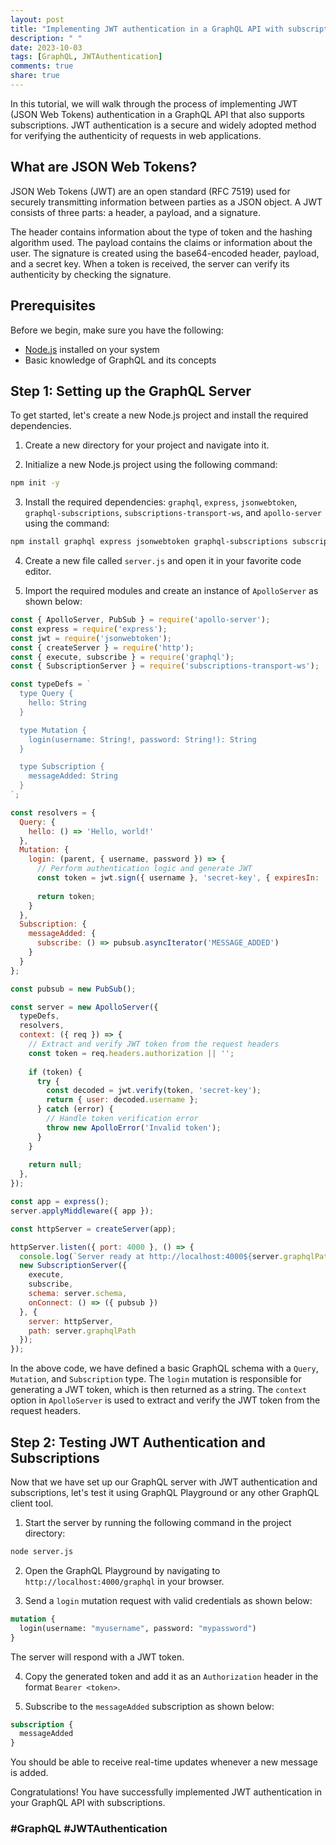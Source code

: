 ```yaml
---
layout: post
title: "Implementing JWT authentication in a GraphQL API with subscriptions"
description: " "
date: 2023-10-03
tags: [GraphQL, JWTAuthentication]
comments: true
share: true
---
```


In this tutorial, we will walk through the process of implementing JWT (JSON Web Tokens) authentication in a GraphQL API that also supports subscriptions. JWT authentication is a secure and widely adopted method for verifying the authenticity of requests in web applications.

## What are JSON Web Tokens?

JSON Web Tokens (JWT) are an open standard (RFC 7519) used for securely transmitting information between parties as a JSON object. A JWT consists of three parts: a header, a payload, and a signature. 

The header contains information about the type of token and the hashing algorithm used. The payload contains the claims or information about the user. The signature is created using the base64-encoded header, payload, and a secret key. When a token is received, the server can verify its authenticity by checking the signature.

## Prerequisites

Before we begin, make sure you have the following:

- [Node.js](https://nodejs.org) installed on your system
- Basic knowledge of GraphQL and its concepts

## Step 1: Setting up the GraphQL Server

To get started, let's create a new Node.js project and install the required dependencies.

1. Create a new directory for your project and navigate into it.

2. Initialize a new Node.js project using the following command:

```bash
npm init -y
```

3. Install the required dependencies: `graphql`, `express`, `jsonwebtoken`, `graphql-subscriptions`, `subscriptions-transport-ws`, and `apollo-server` using the command:

```bash
npm install graphql express jsonwebtoken graphql-subscriptions subscriptions-transport-ws apollo-server
```

4. Create a new file called `server.js` and open it in your favorite code editor.

5. Import the required modules and create an instance of `ApolloServer` as shown below:

```javascript
const { ApolloServer, PubSub } = require('apollo-server');
const express = require('express');
const jwt = require('jsonwebtoken');
const { createServer } = require('http');
const { execute, subscribe } = require('graphql');
const { SubscriptionServer } = require('subscriptions-transport-ws');

const typeDefs = `
  type Query {
    hello: String
  }

  type Mutation {
    login(username: String!, password: String!): String
  }

  type Subscription {
    messageAdded: String
  }
`;

const resolvers = {
  Query: {
    hello: () => 'Hello, world!'
  },
  Mutation: {
    login: (parent, { username, password }) => {
      // Perform authentication logic and generate JWT
      const token = jwt.sign({ username }, 'secret-key', { expiresIn: '1h' });
      
      return token;
    }
  },
  Subscription: {
    messageAdded: {
      subscribe: () => pubsub.asyncIterator('MESSAGE_ADDED')
    }
  }
};

const pubsub = new PubSub();

const server = new ApolloServer({
  typeDefs,
  resolvers,
  context: ({ req }) => {
    // Extract and verify JWT token from the request headers
    const token = req.headers.authorization || '';
    
    if (token) {
      try {
        const decoded = jwt.verify(token, 'secret-key');
        return { user: decoded.username };
      } catch (error) {
        // Handle token verification error
        throw new ApolloError('Invalid token');
      }
    }
    
    return null;
  },
});

const app = express();
server.applyMiddleware({ app });

const httpServer = createServer(app);

httpServer.listen({ port: 4000 }, () => {
  console.log(`Server ready at http://localhost:4000${server.graphqlPath}`);
  new SubscriptionServer({
    execute,
    subscribe,
    schema: server.schema,
    onConnect: () => ({ pubsub })
  }, {
    server: httpServer,
    path: server.graphqlPath
  });
});
```

In the above code, we have defined a basic GraphQL schema with a `Query`, `Mutation`, and `Subscription` type. The `login` mutation is responsible for generating a JWT token, which is then returned as a string. The `context` option in `ApolloServer` is used to extract and verify the JWT token from the request headers.

## Step 2: Testing JWT Authentication and Subscriptions

Now that we have set up our GraphQL server with JWT authentication and subscriptions, let's test it using GraphQL Playground or any other GraphQL client tool. 

1. Start the server by running the following command in the project directory:

```bash
node server.js
```

2. Open the GraphQL Playground by navigating to `http://localhost:4000/graphql` in your browser.

3. Send a `login` mutation request with valid credentials as shown below:

```graphql
mutation {
  login(username: "myusername", password: "mypassword")
}
```

The server will respond with a JWT token.

4. Copy the generated token and add it as an `Authorization` header in the format `Bearer <token>`.

5. Subscribe to the `messageAdded` subscription as shown below:

```graphql
subscription {
  messageAdded
}
```

You should be able to receive real-time updates whenever a new message is added.

Congratulations! You have successfully implemented JWT authentication in your GraphQL API with subscriptions. 

### #GraphQL #JWTAuthentication